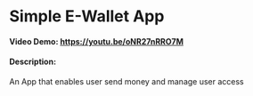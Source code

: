 # Simple E-Wallet App
#### Video Demo:  https://youtu.be/oNR27nRRO7M
#### Description:
An App that enables user send money and manage user access
